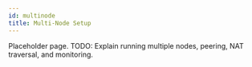 ```yaml
---
id: multinode
title: Multi-Node Setup
---
```


Placeholder page. TODO: Explain running multiple nodes, peering, NAT traversal, and monitoring.

